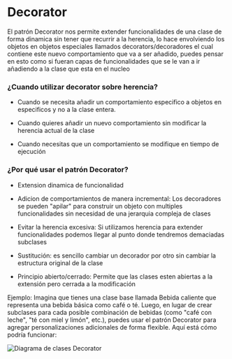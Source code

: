# Decorator
   
El patrón Decorator nos permite extender funcionalidades de una clase de forma dinamica sin tener que recurrir a la herencia, lo hace envolviendo los objetos en objetos especiales llamados decorators/decoradores el cual contiene este nuevo comportamiento que va a ser añadido, puedes pensar en esto como si fueran capas de funcionalidades que se le van a ir añadiendo a la clase que esta en el nucleo

### ¿Cuando utilizar decorator sobre herencia?

- Cuando se necesita añadir un comportamiento especifico a objetos en especificos y no a la clase entera. 

- Cuando quieres añadir un nuevo comportamiento sin modificar la herencia actual de la clase

- Cuando necesitas que un comportamiento se modifique en tiempo de ejecución


### ¿Por qué usar el patrón Decorator?

- Extension dinamica de funcionalidad

- Adicion de comportamientos de manera incremental: Los decoradores se pueden "apilar" para construir un objeto con multiples funcionalidades sin necesidad de una jerarquia compleja de clases

- Evitar la herencia excesiva: Si utilizamos herencia para extender funcionalidades podemos llegar al punto donde tendremos demaciadas subclases

- Sustitución: es sencillo cambiar un decorador por otro sin cambiar la estructura original de la clase

- Principio abierto/cerrado: Permite que las clases esten abiertas a la extensión pero cerrada a la modificación

Ejemplo:
Imagina que tienes una clase base llamada Bebida caliente que representa una bebida básica como café o té. Luego, en lugar de crear subclases para cada posible combinación de bebidas (como "café con leche", "té con miel y limón", etc.), puedes usar el patrón Decorator para agregar personalizaciones adicionales de forma flexible. Aquí está cómo podría funcionar:

![Diagrama de clases Decorator](../../assets/DecoratorPattern.jpg.jpg)
